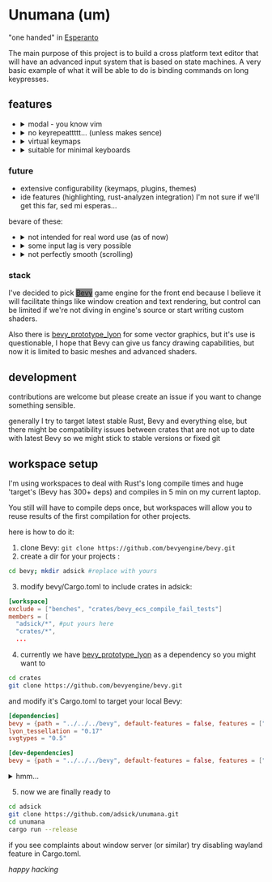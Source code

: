 # Unumana (um)
"one handed" in [Esperanto](https://en.wikipedia.org/wiki/Esperanto)

The main purpose of this project is to build a cross platform text editor that will have an advanced input system that is based on state machines. A very basic example of what it will be able to do is binding commands on long keypresses.

## features
* <details><summary>modal - you know vim</summary>try and create your custom new modes like numeric mode where all the numbers live on the home row!</details>
* <details><summary>no keyrepeattttt... (unless makes sence)</summary>keyrepeat is 99% enabled by default everywhere in your OS, but how often you find yourself using it with keys like 'o' ar 'a'? (we're not talking about fellow flooders here). key repeat is disabled by default in unumana, but can be emulated in case needed</details>
* <details><summary>virtual keymaps</summary> unumana maps scancodes ignoring your OS, it means that using it with "wrong" layout (e.g. cyrillic) is not a problem as it stands with terminal editors like vim or helix.</details>
* <details><summary>suitable for minimal keyboards</summary>Keyboards are too big. I don't like Fn keys so by default the're not gonna be used. Numpads? same. Note: you still can use whatever you desire, it's all customizable</details>

### future
* extensive configurability (keymaps, plugins, themes)
* ide features (highlighting, rust-analyzen integration)
I'm not sure if we'll get this far, <span title="but I hope">sed mi esperas...</span>

bevare of these:
* <details><summary>not intended for real word use (as of now)</summary>the project is in early stages of development and therefor is unstable and very feature incomplete, so you should not consider using it in your work or life (you are welcome to try if you are bored though)</details>
* <details><summary>some input lag is very possible</summary> some is principial due to how keybind resolving will work (sometimes you need to wait before you can detect certain action), some is pure technical and hopefully could be improved on in future updates.</details>
* <details><summary>not perfectly smooth (scrolling)</summary> this is probably due to inconsistent time deltas that Bevy provides, see [issue](https://github.com/bevyengine/bevy/issues/4669)</details>


### stack
I've decided to pick <span style="background-color: gray">[Bevy](bevyengine.org/)</span> game engine for the front end because I believe it will facilitate things like window creation and text rendering, but control can be limited if we're not diving in engine's source or start writing custom shaders.

Also there is [bevy_prototype_lyon](https://github.com/Nilirad/bevy_prototype_lyon) for some vector graphics, but it's use is questionable, I hope that Bevy can give us fancy drawing capabilities, but now it is limited to basic meshes and advanced shaders.

## development
contributions are welcome but please create an issue if you want to change something sensible.

generally I try to target latest stable Rust, Bevy and everything else, but there might be compatibility issues between crates that are not up to date with latest Bevy so we might stick to stable versions or fixed git  

## workspace setup
I'm using workspaces to deal with Rust's long compile times and huge 'target's (Bevy has 300+ deps) and compiles in 5 min on my current laptop.

You still will have to compile deps once, but workspaces will allow you to reuse results of the first compilation for other projects.

here is how to do it:

1) clone Bevy: `git clone https://github.com/bevyengine/bevy.git`
2) create a dir for your projects : 
```bash
cd bevy; mkdir adsick #replace with yours
```
3) modify bevy/Cargo.toml to include crates in adsick:
```toml
[workspace]
exclude = ["benches", "crates/bevy_ecs_compile_fail_tests"]
members = [
  "adsick/*", #put yours here
  "crates/*",
  ...
```

4) currently we have [bevy_prototype_lyon](https://github.com/Nilirad/bevy_prototype_lyon) as a dependency so you might want to
```bash
cd crates
git clone https://github.com/bevyengine/bevy.git
```
and modify it's Cargo.toml to target your local Bevy:
```toml
[dependencies]
bevy = {path = "../../../bevy", default-features = false, features = ["bevy_sprite", "bevy_render", "bevy_core_pipeline", "bevy_asset"]}
lyon_tessellation = "0.17"
svgtypes = "0.5"

[dev-dependencies]
bevy = {path = "../../../bevy", default-features = false, features = ["x11", "bevy_asset"]}
```
<details><summary>hmm...</summary>It would be cool if cargo allowed to specify the root of the current workspace instead of that ../../../../</details>

5) now we are finally ready to
```bash
cd adsick
git clone https://github.com/adsick/unumana.git
cd unumana
cargo run --release
```

if you see complaints about window server (or similar) try disabling wayland feature in Cargo.toml.

*happy hacking*